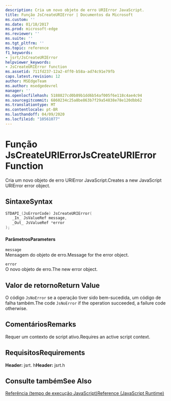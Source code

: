 ```yaml
---
description: Cria um novo objeto de erro URIError JavaScript.
title: Função JsCreateURIError | Documentos da Microsoft
ms.custom: ''
ms.date: 01/18/2017
ms.prod: microsoft-edge
ms.reviewer: ''
ms.suite: ''
ms.tgt_pltfrm: ''
ms.topic: reference
f1_keywords:
- jsrt/JsCreateURIError
helpviewer_keywords:
- JsCreateURIError function
ms.assetid: 711fd237-12a2-4ff0-b58a-ad74c91e79fb
caps.latest.revision: 12
author: MSEdgeTeam
ms.author: msedgedevrel
manager: ''
ms.openlocfilehash: 5188827cd0b89b1dd6b54af005f6e118c4ae4c94
ms.sourcegitcommit: 6860234c25a8be863b7f29a54838e78e120dbb62
ms.translationtype: MT
ms.contentlocale: pt-BR
ms.lasthandoff: 04/09/2020
ms.locfileid: "10561077"
---
```

# <span data-ttu-id="aaa22-103">Função JsCreateURIError</span><span class="sxs-lookup"><span data-stu-id="aaa22-103">JsCreateURIError Function</span></span>
<span data-ttu-id="aaa22-104">Cria um novo objeto de erro URIError JavaScript.</span><span class="sxs-lookup"><span data-stu-id="aaa22-104">Creates a new JavaScript URIError error object.</span></span>  
  
## <span data-ttu-id="aaa22-105">Sintaxe</span><span class="sxs-lookup"><span data-stu-id="aaa22-105">Syntax</span></span>  
  
```cpp  
STDAPI_(JsErrorCode) JsCreateURIError(  
   _In_ JsValueRef message,  
   _Out_ JsValueRef *error  
);  
```  
  
#### <span data-ttu-id="aaa22-106">Parâmetros</span><span class="sxs-lookup"><span data-stu-id="aaa22-106">Parameters</span></span>  
 `message`  
 <span data-ttu-id="aaa22-107">Mensagem do objeto de erro.</span><span class="sxs-lookup"><span data-stu-id="aaa22-107">Message for the error object.</span></span>  
  
 `error`  
 <span data-ttu-id="aaa22-108">O novo objeto de erro.</span><span class="sxs-lookup"><span data-stu-id="aaa22-108">The new error object.</span></span>  
  
## <span data-ttu-id="aaa22-109">Valor de retorno</span><span class="sxs-lookup"><span data-stu-id="aaa22-109">Return Value</span></span>  
 <span data-ttu-id="aaa22-110">O código `JsNoError` se a operação tiver sido bem-sucedida, um código de falha também.</span><span class="sxs-lookup"><span data-stu-id="aaa22-110">The code `JsNoError` if the operation succeeded, a failure code otherwise.</span></span>  
  
## <span data-ttu-id="aaa22-111">Comentários</span><span class="sxs-lookup"><span data-stu-id="aaa22-111">Remarks</span></span>  
 <span data-ttu-id="aaa22-112">Requer um contexto de script ativo.</span><span class="sxs-lookup"><span data-stu-id="aaa22-112">Requires an active script context.</span></span>  
  
## <span data-ttu-id="aaa22-113">Requisitos</span><span class="sxs-lookup"><span data-stu-id="aaa22-113">Requirements</span></span>  
 <span data-ttu-id="aaa22-114">**Header:** jsrt. h</span><span class="sxs-lookup"><span data-stu-id="aaa22-114">**Header:** jsrt.h</span></span>  
  
## <span data-ttu-id="aaa22-115">Consulte também</span><span class="sxs-lookup"><span data-stu-id="aaa22-115">See Also</span></span>  
 [<span data-ttu-id="aaa22-116">Referência (tempo de execução JavaScript)</span><span class="sxs-lookup"><span data-stu-id="aaa22-116">Reference (JavaScript Runtime)</span></span>](../chakra-hosting/reference-javascript-runtime.md)